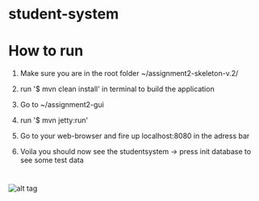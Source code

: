 # student-system
# How to run

1) Make sure you are in the root folder ~/assignment2-skeleton-v.2/

2) run '$ mvn clean install' in terminal to build the application

3) Go to ~/assignment2-gui

4) run '$ mvn jetty:run'

5) Go to your web-browser and fire up localhost:8080 in the adress bar

6) Voila you should now see the studentsystem -> press init database to see some test data
#
![alt tag](https://github.com/nicolael/student-system/blob/master/)
